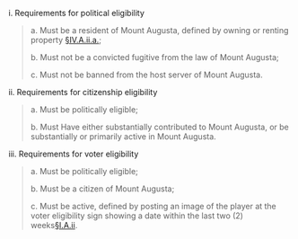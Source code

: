 i. Requirements for political eligibility

> a. Must be a resident of Mount Augusta, defined by owning or renting property [§IV.A.ii.a.](https://reddit.com/r/mtaugusta/wiki/constitution#wiki_a._definition_of_property);
>
> b. Must not be a convicted fugitive from the law of Mount Augusta; 
>
> c. Must not be banned from the host server of Mount Augusta.

ii. Requirements for citizenship eligibility

> a. Must be politically eligible;
>
> b. Must Have either substantially contributed to Mount Augusta, or be substantially or primarily active in Mount Augusta. 

iii. Requirements for voter eligibility

> a. Must be politically eligible;
>
> b. Must be a citizen of Mount Augusta;
>
> c. Must be active, defined by posting an image of the player at the voter eligibility sign showing a date within the last two (2) weeks[§I.A.ii](https://reddit.com/r/mtaugusta/wiki/constitution#wiki_e._citizenship_eligibility_and_application).
